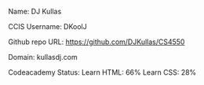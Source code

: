 Name:          DJ Kullas


CCIS Username: DKoolJ


Github repo URL: https://github.com/DJKullas/CS4550


Domain:         kullasdj.com


Codeacademy Status: Learn HTML: 66%   Learn CSS: 28%
